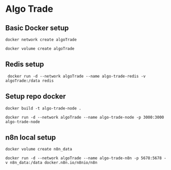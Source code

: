 
# Algo Trade

## Basic Docker setup

```docker network create algoTrade```

```docker volume create algoTrade```

## Redis setup

``` docker run -d --network algoTrade --name algo-trade-redis -v algoTrade:/data redis```

## Setup repo docker

```docker build -t algo-trade-node .```

```docker run -d --network algoTrade --name algo-trade-node -p 3000:3000 algo-trade-node```

## n8n local setup

```docker volume create n8n_data```

```docker run -d --network algoTrade --name algo-trade-n8n -p 5678:5678 -v n8n_data:/data docker.n8n.io/n8nio/n8n```
